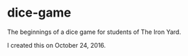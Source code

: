 # dice-game
The beginnings of a dice game for students of The Iron Yard.

I created this on October 24, 2016.
